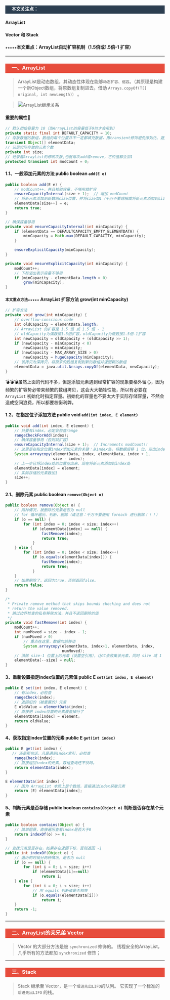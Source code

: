 <h4 style="padding-bottom:6px; padding-left:20px; color:#ffffff; background-color:#2C3E50;">本文关注点：</h4>

#### **ArrayList**
#### **Vector** 和 **Stack**
#### `★★★★★`本文重点：ArrayList自动扩容机制（**1.5倍或1.5倍-1** 扩容）

***
<h3 style="padding-bottom:6px; padding-left:20px; color:#ffffff; background-color:#E74C3C;">一、ArrayList</h3>

> ArrayList是动态数组，其动态性体现在能够`动态扩容、缩容`。（其原理是构建一个新Object数组，将原数组复制进去。借助 `Arrays.copyOf(T[] original, int newLength)）` 。

> ![ArrayList继承关系](https://i.loli.net/2018/12/09/5c0cbffb79b69.png)

####  重要的属性:ledger:
```java
// 默认初始容量为 10（当ArrayList的容量低于9时才会用到）
private static final int DEFAULT_CAPACITY = 10;
// 存放数据的数组，数组的每个位置并不一定都填充数据，用transient修饰避免序列化、避免浪费资源
transient Object[] elementData;
// 记录实际存放的元素个数
private int size;
// 记录着ArrayList的修改次数,也就每次add或remove，它的值都会加1
protected transient int modCount = 0;
```

#### 1.1、一般添加元素的方法 public boolean `add(E e)`
```java
public boolean add(E e) {
    // modCount++，并且校验容量，不够用就扩容
    ensureCapacityInternal(size + 1);  // 增加 modCount
    // 将新元素添加到新数组size位置，并将size加1（千万不要理解成将新元素添加到size+1的位置）
    elementData[size++] = e;
    return true;
}

// 确保容量够用
private void ensureCapacityInternal(int minCapacity) {
    if (elementData == DEFAULTCAPACITY_EMPTY_ELEMENTDATA) {
        minCapacity = Math.max(DEFAULT_CAPACITY, minCapacity);
    }

    ensureExplicitCapacity(minCapacity);
}

private void ensureExplicitCapacity(int minCapacity) {
    modCount++;
    // 下标溢出表示容量不够用
    if (minCapacity - elementData.length > 0)
        grow(minCapacity);
}

```
#### `本文重点方法★★★★★` ArrayList 扩容方法 grow(int minCapacity)
```java
// 扩容方法
private void grow(int minCapacity) {
    // overflow-conscious code
    int oldCapacity = elementData.length;
    // ArrayList 的扩容是 1.5 倍 或 1.5 倍 - 1
    // oldCapacity为偶数按1.5倍扩容，oldCapacity为奇数按1.5倍-1扩容
    int newCapacity = oldCapacity + (oldCapacity >> 1);
    if (newCapacity - minCapacity < 0)
        newCapacity = minCapacity;
    if (newCapacity - MAX_ARRAY_SIZE > 0)
        newCapacity = hugeCapacity(minCapacity);
    // 该拷贝为深拷贝，将原来的数组复制到新的数组并返回新的数组
    elementData = java.util.Arrays.copyOf(elementData, newCapacity);
}
```

:bomb::bomb::bomb:虽然上面的代码不多，但是添加元素遇到经常扩容的现象要格外留心，因为频繁的扩容势必带来频繁的数组拷贝，这会大大牺牲性能，所以有必要在 `ArrayList` 初始化时指定容量。初始化的容量也不要太大于实际存储容量，不然会造成空间浪费，所以都要权衡利弊。

#### 1.2、在指定位子添加方法 public void `add(int index, E element)`

```java
public void add(int index, E element) {
    // 只要有index，必定会检查range
    rangeCheckForAdd(index);
    // 确保容量够用（否则就扩容）
    ensureCapacityInternal(size + 1);  // Increments modCount!!
    // 这里是在指定位置index添加元素的关键：从index处，将数据后移 1 位，空出index处给新元素用
    System.arraycopy(elementData, index, elementData, index + 1,
                     size - index);
    // 上一步已将index处的位置空出来，现在将新元素添加到index处
    elementData[index] = element;
    // 实际存储的元素数加1
    size++;
}
```

#### 2.1、删除元素 public boolean `remove(Object o)`
```java
public boolean remove(Object o) {
    // 两种情况，被删除的元素是否为 null
    // for 循环遍历、判断、删除（请注意：千万不要使用 foreach 进行删除！！！）
    if (o == null) {
        for (int index = 0; index < size; index++)
            if (elementData[index] == null) {
                fastRemove(index);
                return true;
            }
    } else {
        for (int index = 0; index < size; index++)
            if (o.equals(elementData[index])) {
                fastRemove(index);
                return true;
            }
    }
    // 如果删除了，返回为true，否则返回false。
    return false;
}

/*
 * Private remove method that skips bounds checking and does not
 * return the value removed.
 * 跳过边界检查的私有移除方法，并且不返回删除的值
 */
private void fastRemove(int index) {
    modCount++;
    int numMoved = size - index - 1;
    if (numMoved > 0)
        // 重点在这里，数据向前移动
        System.arraycopy(elementData, index+1, elementData, index,
                         numMoved);
    // 清除 size-1 位置上的元素（设置空引用），让GC去收集该元素，同时 size 减 1
    elementData[--size] = null; 
}
```

#### 3、重新设置指定index位置的元素值 public E `set(int index, E element)`
```java
public E set(int index, E element) {
    // 有index，必检查
    rangeCheck(index);
    // 返回旧的（被重置的）元素
    E oldValue = elementData(index);
    // 直接把 index位置的元素覆盖掉行了
    elementData[index] = element;
    return oldValue;
}
```

#### 4、获取指定index位置的元素 public E `get(int index)` 
```java
public E get(int index) {
   // 还是那句话，凡是遇到index索引，必检查
    rangeCheck(index);
    // 直接返回index的元素，数组查询还不快吗。
    return elementData(index);
}

E elementData(int index) {
    // 因为 ArrayList 本质上是个数组，直接通过index获取元素
    return (E) elementData[index];
}
```

#### 5、判断元素是否存储 public boolean `contains(Object o)` 判断是否存在某个元素
```java
public boolean contains(Object o) {
    // 简单粗暴，直接遍历查看index是否大于0
    return indexOf(o) >= 0;
}

// 查找元素是否存在，如果存在返回下标，否则返回 -1
public int indexOf(Object o) {
    // 遍历的时候分两种情况，是否为 null
    if (o == null) {
        for (int i = 0; i < size; i++)
            if (elementData[i]==null)
                return i;
    } else {
        for (int i = 0; i < size; i++)
            // 用 equals 判断值是否相等
            if (o.equals(elementData[i]))
                return i;
    }
    return -1;
}
```

***
<h3 style="padding-bottom:6px; padding-left:20px; color:#ffffff; background-color:#E74C3C;">二、ArrayList的亲兄弟 Vector</h3>

> Vector 的大部分方法是被 `synchronized` 修饰的。
线程安全的ArrayList，几乎所有的方法都加 `synchronized` 修饰；

***
<h3 style="padding-bottom:6px; padding-left:20px; color:#ffffff; background-color:#E74C3C;">三、Stack</h3>

> Stack 继承至 Vector，是一个`后进先出LIFO`的队列。
它实现了一个标准的 `后进先出LIFO` 的栈。